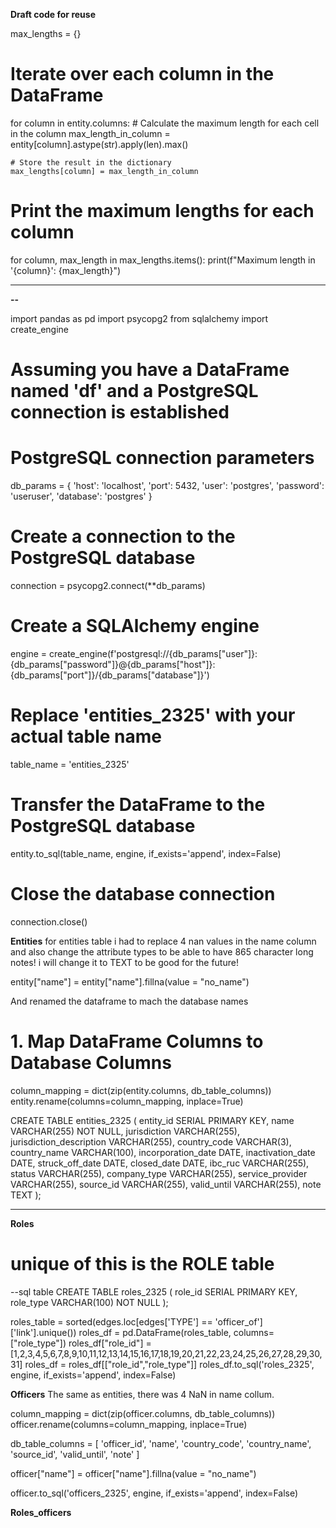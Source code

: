 **Draft code for reuse**

max_lengths = {}

# Iterate over each column in the DataFrame

for column in entity.columns: # Calculate the maximum length for each cell in the column
max_length_in_column = entity[column].astype(str).apply(len).max()

    # Store the result in the dictionary
    max_lengths[column] = max_length_in_column

# Print the maximum lengths for each column

for column, max_length in max_lengths.items():
print(f"Maximum length in '{column}': {max_length}")

---

**--**

import pandas as pd
import psycopg2
from sqlalchemy import create_engine

# Assuming you have a DataFrame named 'df' and a PostgreSQL connection is established

# PostgreSQL connection parameters

db_params = {
'host': 'localhost',
'port': 5432,
'user': 'postgres',
'password': 'useruser',
'database': 'postgres'
}

# Create a connection to the PostgreSQL database

connection = psycopg2.connect(\*\*db_params)

# Create a SQLAlchemy engine

engine = create_engine(f'postgresql://{db_params["user"]}:{db_params["password"]}@{db_params["host"]}:{db_params["port"]}/{db_params["database"]}')

# Replace 'entities_2325' with your actual table name

table_name = 'entities_2325'

# Transfer the DataFrame to the PostgreSQL database

entity.to_sql(table_name, engine, if_exists='append', index=False)

# Close the database connection

connection.close()

**Entities**
for entities table i had to replace 4 nan values in the name column and also change the attribute types to be able to have 865 character long notes! i will change it to TEXT to be good for the future!

entity["name"] = entity["name"].fillna(value = "no_name")

And renamed the dataframe to mach the database names

# 1. Map DataFrame Columns to Database Columns

column_mapping = dict(zip(entity.columns, db_table_columns))
entity.rename(columns=column_mapping, inplace=True)

CREATE TABLE entities_2325 (
entity_id SERIAL PRIMARY KEY,
name VARCHAR(255) NOT NULL,
jurisdiction VARCHAR(255),
jurisdiction_description VARCHAR(255),
country_code VARCHAR(3),
country_name VARCHAR(100),
incorporation_date DATE,
inactivation_date DATE,
struck_off_date DATE,
closed_date DATE,
ibc_ruc VARCHAR(255),
status VARCHAR(255),
company_type VARCHAR(255),
service_provider VARCHAR(255),
source_id VARCHAR(255),
valid_until VARCHAR(255),
note TEXT
);

---

**Roles**

# unique of this is the ROLE table

--sql table
CREATE TABLE roles_2325 (
role_id SERIAL PRIMARY KEY,
role_type VARCHAR(100) NOT NULL
);

roles_table = sorted(edges.loc[edges['TYPE'] == 'officer_of']['link'].unique())
roles_df = pd.DataFrame(roles_table, columns=["role_type"])
roles_df["role_id"] = [1,2,3,4,5,6,7,8,9,10,11,12,13,14,15,16,17,18,19,20,21,22,23,24,25,26,27,28,29,30,31]
roles_df = roles_df[["role_id","role_type"]]
roles_df.to_sql('roles_2325', engine, if_exists='append', index=False)

**Officers**
The same as entities, there was 4 NaN in name collum.

column_mapping = dict(zip(officer.columns, db_table_columns))
officer.rename(columns=column_mapping, inplace=True)

db_table_columns = [
'officer_id',
'name',
'country_code',
'country_name',
'source_id',
'valid_until',
'note'
]

officer["name"] = officer["name"].fillna(value = "no_name")

officer.to_sql('officers_2325', engine, if_exists='append', index=False)

**Roles_officers**
